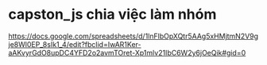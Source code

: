 # capston_js chia việc làm nhóm
https://docs.google.com/spreadsheets/d/1lnFlbOpXQtr5AAg5xHMjtmN2V9gje8Wl0EP_8sIk1_4/edit?fbclid=IwAR1Ker-aAKvyrGdO8upDC4YFD2o2avmTOret-Xp1mlv21IbC6W2y6jOeQik#gid=0
